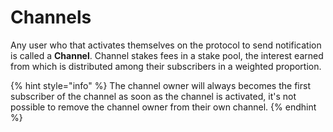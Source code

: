 # Channels

Any user who that activates themselves on the protocol to send notification is called a **Channel**. Channel stakes fees in a stake pool, the interest earned from which is distributed among their subscribers in a weighted proportion.

{% hint style="info" %}
The channel owner will always becomes the first subscriber of the channel as soon as the channel is activated, it's not possible to remove the channel owner from their own channel.
{% endhint %}


